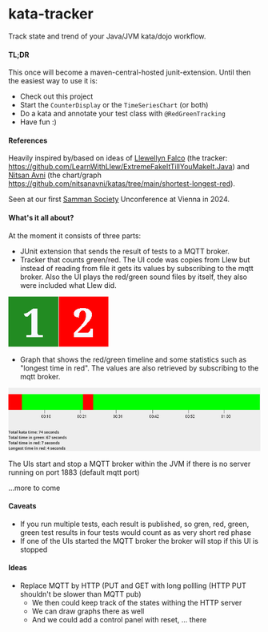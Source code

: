 # kata-tracker

Track state and trend of your Java/JVM kata/dojo workflow. 

#### TL;DR
This once will become a maven-central-hosted junit-extension. Until then the easiest way to use it is: 
- Check out this project
- Start the ```CounterDisplay``` or the ```TimeSeriesChart``` (or both)
- Do a kata and annotate your test class with ```@RedGreenTracking```
- Have fun :)

#### References
Heavily inspired by/based on ideas of [Llewellyn Falco](https://github.com/isidore) (the tracker: https://github.com/LearnWithLlew/ExtremeFakeItTillYouMakeIt.Java) 
and [Nitsan Avni](https://github.com/nitsanavni) (the chart/graph https://github.com/nitsanavni/katas/tree/main/shortest-longest-red). 

Seen at our first [Samman Society](https://www.sammancoaching.org/) Unconference at Vienna in 2024. 

#### What's it all about? 
At the moment it consists of three parts: 
- JUnit extension that sends the result of tests to a MQTT broker. 
- Tracker that counts green/red. The UI code was copies from Llew but instead of reading from file it gets its values by subscribing to the mqtt broker. Also the UI plays the red/green sound files by itself, they also were included what Llew did. 

![tracker](https://raw.githubusercontent.com/pfichtner/kata-tracker/main/src/test/resources/org/counterdisplay/CounterDisplayTest.oneToTwo.Linux.approved.png)
- Graph that shows the red/green timeline and some statistics such as "longest time in red". The values are also retrieved by subscribing to the mqtt broker. 

![chart](https://raw.githubusercontent.com/pfichtner/kata-tracker/main/src/test/resources/com/github/pfichtner/samman/kata/chart/TimeSeriesChartTest.withData.Linux.approved.png)

The UIs start and stop a MQTT broker within the JVM if there is no server running on port 1883 (default mqtt port)

...more to come


#### Caveats
- If you run multiple tests, each result is published, so gren, red, green, green test results in four tests would count as as very short red phase
- If one of the UIs started the MQTT broker the broker will stop if this UI is stopped

#### Ideas
- Replace MQTT by HTTP (PUT and GET with long pollling (HTTP PUT shouldn't be slower than MQTT pub)
  - We then could keep track of the states withing the HTTP server
  - We can draw graphs there as well
  - And we could add a control panel with reset, ... there
